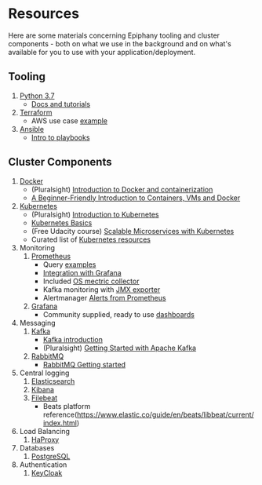 # Resources

Here are some materials concerning Epiphany tooling and cluster components - both on what we use in the background and on what's available for you to use with your application/deployment.

## Tooling

1. [Python 3.7](https://docs.python.org/3.7/)
    - [Docs and tutorials](https://docs.python.org/3/tutorial/)
2. [Terraform](https://www.terraform.io/)
    - AWS use case [example](https://www.terraform.io/intro/getting-started/build.html)
3. [Ansible](https://www.ansible.com/)
    - [Intro to playbooks](https://docs.ansible.com/ansible/latest/user_guide/playbooks_intro.html)

## Cluster Components

1. [Docker](https://www.docker.com/)
    - (Pluralsight) [Introduction to Docker and containerization](https://app.pluralsight.com/library/courses/docker-containers-big-picture/table-of-contents)
    - [A Beginner-Friendly Introduction to Containers, VMs and Docker](https://medium.freecodecamp.org/a-beginner-friendly-introduction-to-containers-vms-and-docker-79a9e3e119b)
2. [Kubernetes](https://kubernetes.io/)
    - (Pluralsight) [Introduction to Kubernetes](https://app.pluralsight.com/library/courses/getting-started-kubernetes/table-of-contents)
    - [Kubernetes Basics](https://kubernetes.io/docs/tutorials/kubernetes-basics/)
    - (Free Udacity course) [Scalable Microservices with Kubernetes](https://www.udacity.com/course/scalable-microservices-with-kubernetes--ud615)
    - Curated list of [Kubernetes resources](https://legacy.gitbook.com/book/ramitsurana/awesome-kubernetes/details)
3. Monitoring
    1. [Prometheus](https://prometheus.io/)
        - Query [examples](https://prometheus.io/docs/prometheus/latest/querying/examples/)
        - [Integration with Grafana](https://prometheus.io/docs/visualization/grafana/)
        - Included [OS mectric collector](https://github.com/prometheus/node_exporter)
        - Kafka monitoring with [JMX exporter](https://github.com/prometheus/jmx_exporter)
        - Alertmanager [Alerts from Prometheus](https://prometheus.io/docs/alerting/alertmanager/)
    2. [Grafana](https://grafana.com/)
        - Community supplied, ready to use [dashboards](https://grafana.com/dashboards)
4. Messaging
    1. [Kafka](http://kafka.apache.org/)
        - [Kafka introduction](http://kafka.apache.org/intro)
        - (Pluralsight) [Getting Started with Apache Kafka](https://app.pluralsight.com/library/courses/apache-kafka-getting-started/table-of-contents)
    2. [RabbitMQ](https://www.rabbitmq.com/)
        - [RabbitMQ Getting started](https://www.rabbitmq.com/getstarted.html)
5. Central logging
    1. [Elasticsearch](https://www.elastic.co/guide/en/elasticsearch/reference/current/index.html)
    2. [Kibana](https://www.elastic.co/guide/en/kibana/current/index.html)
    3. [Filebeat](https://www.elastic.co/guide/en/beats/filebeat/current/index.html)
        - Beats platform reference(https://www.elastic.co/guide/en/beats/libbeat/current/index.html)
6. Load Balancing
    1. [HaProxy](http://www.haproxy.org/)
7. Databases
    1. [PostgreSQL](https://www.postgresql.org/docs/)
8. Authentication
    1. [KeyCloak](https://www.keycloak.org/documentation.html)
